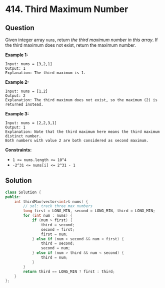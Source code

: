 # 414. Third Maximum Number

## Question

Given integer array `nums`, return _the third maximum number in this array_. If the third maximum does not exist, return the maximum number.

**Example 1:**

```text
Input: nums = [3,2,1]
Output: 1
Explanation: The third maximum is 1.
```

**Example 2:**

```text
Input: nums = [1,2]
Output: 2
Explanation: The third maximum does not exist, so the maximum (2) is returned instead.
```

**Example 3:**

```text
Input: nums = [2,2,3,1]
Output: 1
Explanation: Note that the third maximum here means the third maximum distinct number.
Both numbers with value 2 are both considered as second maximum.
```

**Constraints:**

* `1 <= nums.length <= 10^4`
* `-2^31 <= nums[i] <= 2^31 - 1`

## Solution

```cpp
class Solution {
public:
    int thirdMax(vector<int>& nums) {
        // sol: track three max numbers
        long first = LONG_MIN, second = LONG_MIN, third = LONG_MIN;
        for (int num : nums) {
            if (num > first) {
                third = second;
                second = first;
                first = num;
            } else if (num > second && num < first) {
                third = second;
                second = num;
            } else if (num > third && num < second) {
                third = num;
            }
        }
        return third == LONG_MIN ? first : third;
    }
};
```

